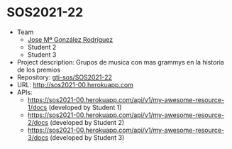 # SOS2021-22
- Team
  - [Jose Mª González Rodríguez](https://github.com/josgonrod7)
  - Student 2
  - Student 3
- Project description: Grupos de musica con mas grammys en la historia de los premios
- Repository: [gti-sos/SOS2021-22](https://github.com/gti-sos/SOS2021) 
- URL: http://sos2021-00.herokuapp.com
- APIs:
  - https://sos2021-00.herokuapp.com/api/v1/my-awesome-resource-1/docs (developed by Student 1)
  - https://sos2021-00.herokuapp.com/api/v1/my-awesome-resource-2/docs (developed by Student 2)
  - https://sos2021-00.herokuapp.com/api/v1/my-awesome-resource-3/docs (developed by Student 3)

